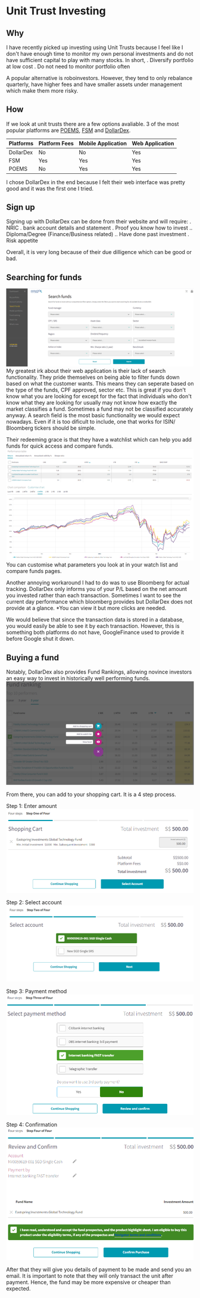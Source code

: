 # Unit Trust Investing
## Why
I have recently picked up investing using Unit Trusts because I feel like I don't have enough time to monitor my own personal investments and do not have sufficient capital to play with many stocks. In short,
. Diversify portfolio at low cost
. Do not need to monitor portfolio often

A popular alternative is roboinvestors. However, they tend to only rebalance quarterly, have higher fees and have smaller assets under management which make them more risky.

## How
If we look at unit trusts there are a few options avaliable. 3 of the most popular platforms are [POEMS](https://www.poems.com.sg/), [FSM](https://secure.fundsupermart.com/fsm/home) and [DollarDex](https://www.dollardex.com/sgn/).

| Platforms  | Platform Fees | Mobile Application  | Web Application  |
| ------------- | ------------- | ------------- | ------------- |
| DollarDex  | No  | No  | Yes  |
| FSM  | Yes  | Yes  | Yes  |
| POEMS  | No  | Yes  | Yes  |

I chose DollarDex in the end because I felt their web interface was pretty good and it was the first one I tried.

## Sign up
Signing up with DollarDex can be done from their website and will require:
. NRIC
. bank account details and statement
. Proof you know how to invest
.. Diploma/Degree (Finance/Business related)
.. Have done past investment
. Risk appetite

Overall, it is very long because of their due dilligence which can be good or bad.

## Searching for funds
![Image of searchPage](https://github.com/JeremyKwok/jeremykwok.github.io/blob/master/images/searchFunds.PNG)
My greatest irk about their web application is their lack of search functionality. They pride themselves on being able to filter funds down based on what the customer wants. This means they can seperate based on the type of the funds, CPF approved, sector etc. This is great if you don't know what you are looking for except for the fact that individuals who don't know what they are looking for usually may not know how exactly the market classifies a fund. Sometimes a fund may not be classified accurately anyway. A search field is the most basic functionality we would expect nowadays. Even if it is too dificult to include, one that works for ISIN/ Bloomberg tickers should be simple.

Their redeeming grace is that they have a watchlist which can help you add funds for quick access and compare funds.
![Image of watchList](https://github.com/JeremyKwok/jeremykwok.github.io/blob/master/images/watchList.PNG)
You can customise what parameters you look at in your watch list and compare funds pages.

Another annoying workaround I had to do was to use Bloomberg for actual tracking. DollarDex only informs you of your P/L based on the net amount you invested rather than each transaction. Sometimes I want to see the current day performance which bloomberg provides but DollarDex does not provide at a glance. *You can view it but more clicks are needed.

We would believe that since the transaction data is stored in a database, you would easily be able to see it by each transaction. However, this is something both platforms do not have, GoogleFinance used to provide it before Google shut it down.

## Buying a fund
Notably, DollarDex also provides Fund Rankings, allowing novince investors an easy way to invest in historically well performing funds.
![Image of fundRanking](https://github.com/JeremyKwok/jeremykwok.github.io/blob/master/images/FundRanking.PNG)

From there, you can add to your shopping cart. It is a 4 step process.

Step 1: Enter amount
![Image of stepone](https://github.com/JeremyKwok/jeremykwok.github.io/blob/master/images/stepone.PNG)

Step 2: Select account
![Image of steptwo](https://github.com/JeremyKwok/jeremykwok.github.io/blob/master/images/steptwo.PNG)

Step 3: Payment method
![Image of stepthree](https://github.com/JeremyKwok/jeremykwok.github.io/blob/master/images/stepthree.PNG)

Step 4: Confirmation
![Image of stepfour](https://github.com/JeremyKwok/jeremykwok.github.io/blob/master/images/stepfour.PNG)

After that they will give you details of payment to be made and send you an email. It is important to note that they will only transact the unit after payment. Hence, the fund may be more expensive or cheaper than expected.
